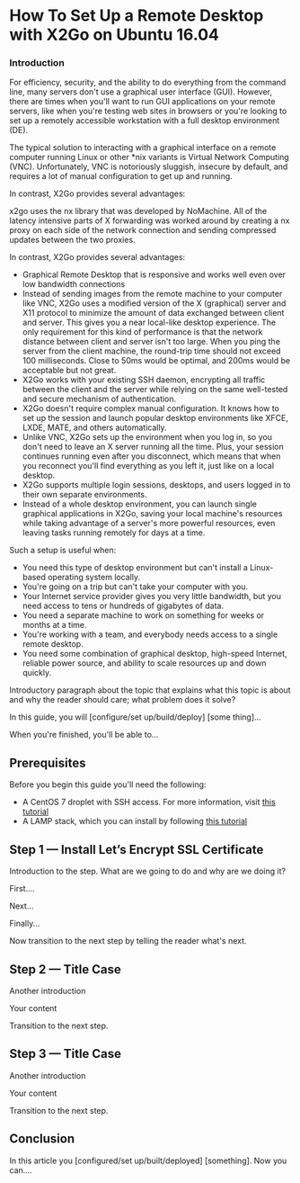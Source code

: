 # How To Set Up a Remote Desktop with X2Go on Ubuntu 16.04

### Introduction

For efficiency, security, and the ability to do everything from the command line, many servers don't use a graphical user interface (GUI). However, there are times when you'll want to run GUI applications on your remote servers, like when you're testing web sites in browsers or you're looking to set up a remotely accessible workstation with a full desktop environment (DE).

The typical solution to interacting with a graphical interface on a remote computer running Linux or other *nix variants is Virtual Network Computing (VNC). Unfortunately, VNC is notoriously sluggish, insecure by default, and requires a lot of manual configuration to get up and running.

In contrast, X2Go provides several advantages:

x2go uses the nx library that was developed by NoMachine. All of the latency intensive parts of X forwarding was worked around by creating a nx proxy on each side of the network connection and sending compressed updates between the two proxies.


In contrast, X2Go provides several advantages:
- Graphical Remote Desktop that is responsive and works well even over low bandwidth connections
- Instead of sending images from the remote machine to your computer like VNC, X2Go uses a modified version of the X (graphical) server and X11 protocol to minimize the amount of data exchanged between client and server. This gives you a near local-like desktop experience. The only requirement for this kind of performance is that the network distance between client and server isn't too large. When you ping the server from the client machine, the round-trip time should not exceed 100 milliseconds. Close to 50ms would be optimal, and 200ms would be acceptable but not great.
- X2Go works with your existing SSH daemon, encrypting all traffic between the client and the server while relying on the same well-tested and secure mechanism of authentication.
- X2Go doesn't require complex manual configuration. It knows how to set up the session and launch popular desktop environments like XFCE, LXDE, MATE, and others automatically.
- Unlike VNC, X2Go sets up the environment when you log in, so you don't need to leave an X server running all the time. Plus, your session continues running even after you disconnect, which means that when you reconnect you'll find everything as you left it, just like on a local desktop.
- X2Go supports multiple login sessions, desktops, and users logged in to their own separate environments.
- Instead of a whole desktop environment, you can launch single graphical applications in X2Go, saving your local machine's resources while taking advantage of a server's more powerful resources, even leaving tasks running remotely for days at a time.

Such a setup is useful when:

- You need this type of desktop environment but can't install a Linux-based operating system locally.
- You're going on a trip but can't take your computer with you.
- Your Internet service provider gives you very little bandwidth, but you need access to tens or hundreds of gigabytes of data.
- You need a separate machine to work on something for weeks or months at a time.
- You're working with a team, and everybody needs access to a single remote desktop.
- You need some combination of graphical desktop, high-speed Internet, reliable power source, and ability to scale resources up and down quickly.

Introductory paragraph about the topic that explains what this topic is about and why the reader should care; what problem does it solve?

In this guide, you will [configure/set up/build/deploy] [some thing]...

When you're finished, you'll be able to...

## Prerequisites

Before you begin this guide you'll need the following:

-   A CentOS 7 droplet with SSH access. For more information, visit [this tutorial](https://www.digitalocean.com/community/tutorials/initial-server-setup-with-centos-7)
-   A LAMP stack, which you can install by following [this tutorial](https://www.digitalocean.com/community/tutorials/how-to-install-linux-apache-mysql-php-lamp-stack-on-centos-7)

## Step 1 — Install Let’s Encrypt SSL Certificate

Introduction to the step. What are we going to do and why are we doing it?

First....

Next...

Finally...

Now transition to the next step by telling the reader what's next.

## Step 2 — Title Case

Another introduction

Your content

Transition to the next step.

## Step 3 — Title Case

Another introduction

Your content

Transition to the next step.

## Conclusion

In this article you [configured/set up/built/deployed] [something]. Now you can....
